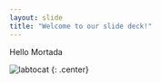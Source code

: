 ```yaml
---
layout: slide
title: "Welcome to our slide deck!"
---
```


Hello Mortada

![labtocat](https://octodex.github.com/images/labtocat.png)
{: .center}

